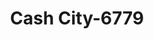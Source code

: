 ---
f_zip-code: 37814
f_state-code: TN
title: Cash City-6779
f_phone: 423-586-3008
f_city-only: Morristown
f_address: 1527 E Andrew Johnson Hwy Morristown
f_location-unique-id: '6779'
slug: cash-city-6779
updated-on: '2024-05-30T13:46:58.046Z'
created-on: '2024-05-30T13:36:59.803Z'
published-on: '2024-05-30T13:54:32.469Z'
f_city-state: cms/city/morristown-tn.md
f_company: cms/company/cash-city.md
f_state: cms/state/tennessee.md
layout: '[payday-loan].html'
tags: payday-loan
---